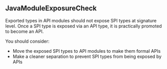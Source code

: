 ## JavaModuleExposureCheck

Exported types in API modules should not expose SPI types at signature level.
Once a SPI type is exposed via an API type, it is practically promoted to become an API.

You should consider:
* Move the exposed SPI types to API modules to make them formal APIs
* Make a cleaner separation to prevent SPI types from being exposed by APIs